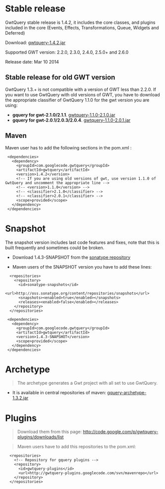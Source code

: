 # Stable release #

GwtQuery stable release is 1.4.2, it includes the core classes, and plugins included in the core (Events, Effects, Transformations, Queue, Widgets and Deferred)

Download: [gwtquery-1.4.2.jar](http://repo1.maven.org/maven2/com/googlecode/gwtquery/gwtquery/1.4.2/gwtquery-1.4.2.jar)

Supported GWT version: 2.2.0, 2.3.0, 2.4.0, 2.5.0+ and 2.6.0

Release date: Mar 10 2014

## Stable release for old GWT version ##
GwtQuery 1.3.+ is not compatible with a version of GWT less than 2.2.0. If you want to use GwtQuery with old versions of GWT, you have to download the appropriate classifier of GwtQuery 1.1.0 for the gwt version you are using:
  * **gquery for gwt-2.1.0/2.1.1**. [gwtquery-1.1.0-2.1.0.jar](http://repo1.maven.org/maven2/com/googlecode/gwtquery/gwtquery/1.1.0/gwtquery-1.1.0-2.1.0.jar)
  * **gquery for gwt-2.0.1/2.0.3/2.0.4**. [gwtquery-1.1.0-2.0.1.jar](http://repo1.maven.org/maven2/com/googlecode/gwtquery/gwtquery/1.1.0/gwtquery-1.1.0-2.0.1.jar)

## Maven ##

Maven user has to add the following sections in the pom.xml :
```
 <dependencies>
   <dependency>
     <groupId>com.googlecode.gwtquery</groupId>
     <artifactId>gwtquery</artifactId>
     <version>1.4.2</version>
     <!-- If you are using old versions of gwt, use version 1.1.0 of GwtQuery and uncomment the appropriate line -->
     <!-- <version>1.1.0</version> -->
     <!-- <classifier>2.1.0</classifier> -->
     <!-- <classifier>2.0.1</classifier> -->
     <scope>provided</scope>
   </dependency>
 </dependencies>
```

# Snapshot #

The snapshot version includes last code features and fixes, note that this is built frequently and sometimes could be broken.
  * Download 1.4.3-SNAPSHOT from the [sonatype repository](https://oss.sonatype.org/content/repositories/snapshots/com/googlecode/gwtquery/gwtquery/1.4.3-SNAPSHOT/)

  * Maven users of the SNAPSHOT version you have to add these lines:
```
  <repositories>
    <repository>
      <id>sonatype-snapshots</id>
      <url>http://oss.sonatype.org/content/repositories/snapshots</url>
      <snapshots><enabled>true</enabled></snapshots>
      <releases><enabled>false</enabled></releases>
    </repository>
  </repositories>

 <dependencies>
   <dependency>
     <groupId>com.googlecode.gwtquery</groupId>
     <artifactId>gwtquery</artifactId>
     <version>1.4.3-SNAPSHOT</version>
     <scope>provided</scope>
   </dependency>
 </dependencies>
```

# Archetype #
> The archetype generates a Gwt project with all set to use GwtQuery.
  * It is available in central repositories of maven: [gquery-archetype-1.3.2.jar](http://repo1.maven.org/maven2/com/googlecode/gwtquery/gquery-archetype/1.3.2/gquery-archetype-1.3.2-sources.jar)

# Plugins #

> Download them from this page:
> http://code.google.com/p/gwtquery-plugins/downloads/list

> Maven users have to add this repositories to the pom.xml:
```
  <repositories>
    <!-- Repository for gquery plugins -->
    <repository>
      <id>gwtquery-plugins</id>
      <url>http://gwtquery-plugins.googlecode.com/svn/mavenrepo</url>
    </repository>
  </repositories>
```
